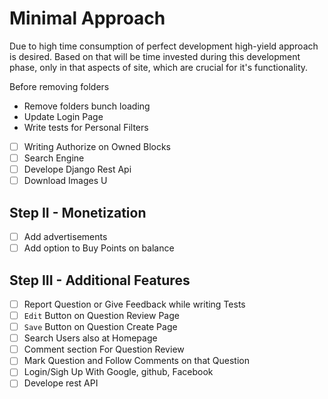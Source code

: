 # Minimal Approach

Due to high time consumption of perfect development high-yield approach is desired. Based on that  will be time invested during this development phase, only in that aspects of site, which are crucial for it's functionality.

Before removing folders

- Remove folders bunch loading
- Update Login Page
- Write tests for Personal Filters
- [ ] Writing Authorize on Owned Blocks
- [ ] Search Engine
- [ ] Develope Django Rest Api
- [ ] Download Images U

## Step II - Monetization

- [ ]  Add advertisements
- [ ]  Add option to Buy Points on balance

## Step III - Additional Features

- [ ]  Report Question or Give Feedback while writing Tests
- [ ]  `Edit` Button on Question Review Page
- [ ]  `Save` Button on Question Create Page
- [ ]  Search Users also at Homepage
- [ ]  Comment section For Question Review
- [ ]  Mark Question and Follow Comments on that Question
- [ ]  Login/Sigh Up With Google, github, Facebook
- [ ]  Develope rest API
